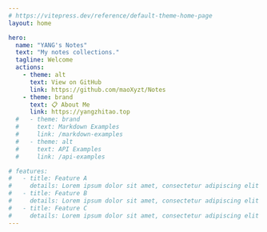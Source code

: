 ```yaml
---
# https://vitepress.dev/reference/default-theme-home-page
layout: home

hero:
  name: "YANG's Notes"
  text: "My notes collections."
  tagline: Welcome
  actions:
    - theme: alt
      text: View on GitHub
      link: https://github.com/maoXyzt/Notes
    - theme: brand
      text: 📋 About Me
      link: https://yangzhitao.top
  #   - theme: brand
  #     text: Markdown Examples
  #     link: /markdown-examples
  #   - theme: alt
  #     text: API Examples
  #     link: /api-examples

# features:
#   - title: Feature A
#     details: Lorem ipsum dolor sit amet, consectetur adipiscing elit
#   - title: Feature B
#     details: Lorem ipsum dolor sit amet, consectetur adipiscing elit
#   - title: Feature C
#     details: Lorem ipsum dolor sit amet, consectetur adipiscing elit
---
```

